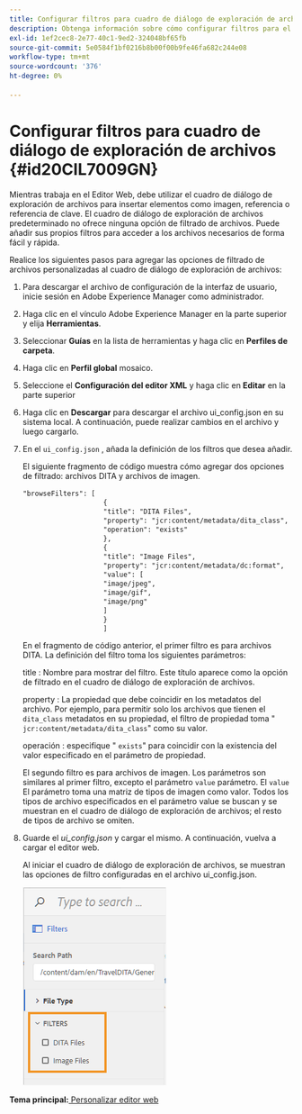 ```yaml
---
title: Configurar filtros para cuadro de diálogo de exploración de archivos
description: Obtenga información sobre cómo configurar filtros para el cuadro de diálogo de exploración de archivos
exl-id: 1ef2cec8-2e77-40c1-9ed2-324048bf65fb
source-git-commit: 5e0584f1bf0216b8b00f00b9fe46fa682c244e08
workflow-type: tm+mt
source-wordcount: '376'
ht-degree: 0%

---
```


# Configurar filtros para cuadro de diálogo de exploración de archivos {#id20CIL7009GN}

Mientras trabaja en el Editor Web, debe utilizar el cuadro de diálogo de exploración de archivos para insertar elementos como imagen, referencia o referencia de clave. El cuadro de diálogo de exploración de archivos predeterminado no ofrece ninguna opción de filtrado de archivos. Puede añadir sus propios filtros para acceder a los archivos necesarios de forma fácil y rápida.

Realice los siguientes pasos para agregar las opciones de filtrado de archivos personalizadas al cuadro de diálogo de exploración de archivos:

1. Para descargar el archivo de configuración de la interfaz de usuario, inicie sesión en Adobe Experience Manager como administrador.

1. Haga clic en el vínculo Adobe Experience Manager en la parte superior y elija **Herramientas**.
1. Seleccionar **Guías** en la lista de herramientas y haga clic en **Perfiles de carpeta**.
1. Haga clic en **Perfil global** mosaico.
1. Seleccione el **Configuración del editor XML** y haga clic en **Editar** en la parte superior
1. Haga clic en **Descargar** para descargar el archivo ui\_config.json en su sistema local. A continuación, puede realizar cambios en el archivo y luego cargarlo.
1. En el `ui_config.json` , añada la definición de los filtros que desea añadir.

   El siguiente fragmento de código muestra cómo agregar dos opciones de filtrado: archivos DITA y archivos de imagen.

   ```
   "browseFilters": [
                       {
                       "title": "DITA Files",
                       "property": "jcr:content/metadata/dita_class",
                       "operation": "exists"
                       },
                       {
                       "title": "Image Files",
                       "property": "jcr:content/metadata/dc:format",
                       "value": [
                       "image/jpeg",
                       "image/gif",
                       "image/png"
                       ]
                       }
                       ]
   ```

   En el fragmento de código anterior, el primer filtro es para archivos DITA. La definición del filtro toma los siguientes parámetros:

   title : Nombre para mostrar del filtro. Este título aparece como la opción de filtrado en el cuadro de diálogo de exploración de archivos.

   property : La propiedad que debe coincidir en los metadatos del archivo. Por ejemplo, para permitir solo los archivos que tienen el `dita_class` metadatos en su propiedad, el filtro de propiedad toma &quot; `jcr:content/metadata/dita_class`&quot; como su valor.

   operación : especifique &quot; `exists`&quot; para coincidir con la existencia del valor especificado en el parámetro de propiedad.

   El segundo filtro es para archivos de imagen. Los parámetros son similares al primer filtro, excepto el parámetro `value` parámetro. El `value` El parámetro toma una matriz de tipos de imagen como valor. Todos los tipos de archivo especificados en el parámetro value se buscan y se muestran en el cuadro de diálogo de exploración de archivos; el resto de tipos de archivo se omiten.

1. Guarde el *ui\_config.json* y cargar el mismo. A continuación, vuelva a cargar el editor web.

   Al iniciar el cuadro de diálogo de exploración de archivos, se muestran las opciones de filtro configuradas en el archivo ui\_config.json.

   ![](assets/file-browse-custom-filters.png)


**Tema principal:**[ Personalizar editor web](conf-web-editor.md)
